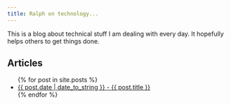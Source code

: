 ```yaml
---
title: Ralph on technology...
---
```


This is a blog about technical stuff I am dealing with every day. 
It hopefully helps others to get things done.

## Articles
<ul>
  {% for post in site.posts %}
    <li>
      <a href="{{ post.url }}">{{ post.date | date_to_string  }} - {{ post.title }}</a>      
    </li>
  {% endfor %}
</ul>
